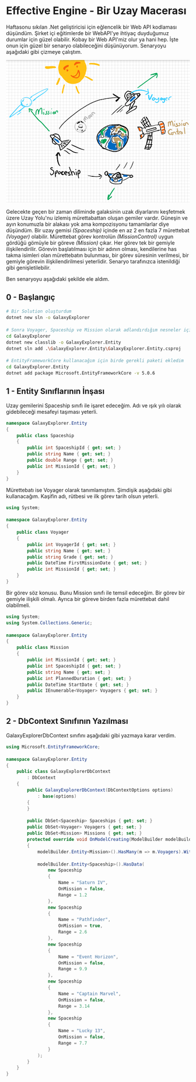 # Effective Engine - Bir Uzay Macerası

Haftasonu sıkılan .Net geliştiricisi için eğlencelik bir Web API kodlaması düşündüm. Şirket içi eğitimlerde bir WebAPI'ye ihtiyaç duyduğumuz durumlar için güzel olabilir. Kobay bir Web API'miz olur ya hani hep. İşte onun için güzel bir senaryo olabileceğini düşünüyorum. Senaryoyu aşağıdaki gibi çizmeye çalıştım.

![assets/asset_01.png](assets/assets_01.png)

Gelecekte geçen bir zaman diliminde galaksinin uzak diyarlarını keşfetmek üzere Uzay Yolu'nu izlemiş mürettabattan oluşan gemiler vardır. Güneşin ve ayın konumuzla bir alakası yok ama kompozisyonu tamamlarlar diye düşündüm. Bir uzay gemisi _(Spaceship)_  içinde en az 2 en fazla 7 mürettebat _(Voyager)_ olabilir. Mürettebat görev kontrolün _(MissionControl)_ uygun gördüğü gömüyle bir göreve _(Mission)_ çıkar. Her görev tek bir gemiyle ilişkilendirilir. Görevin başlatılması için bir adının olması, kendilerine has takma isimleri olan mürettebatın bulunması, bir görev süresinin verilmesi, bir gemiyle görevin ilişkilendirilmesi yeterlidir. Senaryo tarafınızca istenildiği gibi genişletilebilir.

Ben senaryoyu aşağıdaki şekilde ele aldım.

## 0 - Başlangıç
 
```bash
# Bir Solution oluşturdum
dotnet new sln -o GalaxyExplorer

# Sonra Voyager, Spaceship ve Mission olarak adlandırdığım nesneler için Entity ile DbContext'in duracağı bir class library oluşturup solution'a ekledim.
cd GalaxyExplorer
dotnet new classlib -o GalaxyExplorer.Entity
dotnet sln add .\GalaxyExplorer.Entity\GalaxyExplorer.Entity.csproj

# EntityFrameworkCore kullanacağım için birde gerekli paketi ekledim
cd GalaxyExplorer.Entity
dotnet add package Microsoft.EntityFrameworkCore -v 5.0.6
```

## 1 - Entity Sınıflarının İnşası

Uzay gemilerini Spaceship sınıfı ile işaret edeceğim. Adı ve ışık yılı olarak gidebileceği mesafeyi taşıması yeterli.

```csharp
namespace GalaxyExplorer.Entity
{
    public class Spaceship
    {
        public int SpaceshipId { get; set; }
        public string Name { get; set; }
        public double Range { get; set; }
        public int MissionId { get; set; }
    }
}
```

Mürettebatı ise Voyager olarak tanımlamıştım. Şimdişik aşağıdaki gibi kullanacağım. Kaşifin adı, rütbesi ve ilk görev tarih olsun yeterli.

```csharp
using System;

namespace GalaxyExplorer.Entity
{
    public class Voyager
    {
        public int VoyagerId { get; set; }
        public string Name { get; set; }
        public string Grade { get; set; }
        public DateTime FirstMissionDate { get; set; }
        public int MissionId { get; set; }
    }
}
```

Bir görev söz konusu. Bunu Mission sınıfı ile temsil edeceğim. Bir görev bir gemiyle ilişkili olmalı. Ayrıca bir göreve birden fazla mürettebat dahil olabilmeli.

```csharp
using System;
using System.Collections.Generic;

namespace GalaxyExplorer.Entity
{
    public class Mission
    {
        public int MissionId { get; set; }
        public int SpaceshipId { get; set; }
        public string Name { get; set; }
        public int PlannedDuration { get; set; }
        public DateTime StartDate { get; set; }
        public IEnumerable<Voyager> Voyagers { get; set; }
    }
}
```

## 2 - DbContext Sınıfının Yazılması

GalaxyExplorerDbContext sınıfını aşağıdaki gibi yazmaya karar verdim.

```csharp
using Microsoft.EntityFrameworkCore;

namespace GalaxyExplorer.Entity
{
    public class GalaxyExplorerDbContext
        : DbContext
    {
        public GalaxyExplorerDbContext(DbContextOptions options)
            : base(options)
        {
        }

        public DbSet<Spaceship> Spaceships { get; set; }
        public DbSet<Voyager> Voyagers { get; set; }
        public DbSet<Mission> Missions { get; set; }
        protected override void OnModelCreating(ModelBuilder modelBuilder)
        {
            modelBuilder.Entity<Mission>().HasMany(m => m.Voyagers).WithOne();

            modelBuilder.Entity<Spaceship>().HasData(
                new Spaceship
                {
                    Name = "Saturn IV",
                    OnMission = false,
                    Range = 1.2
                },
                new Spaceship
                {
                    Name = "Pathfinder",
                    OnMission = true,
                    Range = 2.6
                },
                new Spaceship
                {
                    Name = "Event Horizon",
                    OnMission = false,
                    Range = 9.9
                },
                new Spaceship
                {
                    Name = "Captain Marvel",
                    OnMission = false,
                    Range = 3.14
                },
                new Spaceship
                {
                    Name = "Lucky 13",
                    OnMission = false,
                    Range = 7.7
                }
            );
        }
    }
}
```